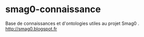 # smag0-connaissance
Base de connaissances et d'ontologies utiles au projet Smag0 . http://smag0.blogspot.fr
